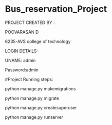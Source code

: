 # Bus_reservation_Project

PROJECT CREATED BY : 

POOVARASAN D

6235-AVS college of technology

LOGIN DETAILS:


UNAME: admin


Password:admin




#Project Running steps:

python manage.py makemigrations

python manage.py migrate

python manage.py createsuperuser

python manage.py runserver
